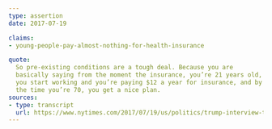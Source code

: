 ```yaml
---
type: assertion
date: 2017-07-19

claims:
- young-people-pay-almost-nothing-for-health-insurance

quote:
  So pre-existing conditions are a tough deal. Because you are
  basically saying from the moment the insurance, you’re 21 years old,
  you start working and you’re paying $12 a year for insurance, and by
  the time you’re 70, you get a nice plan.
sources:
- type: transcript
  url: https://www.nytimes.com/2017/07/19/us/politics/trump-interview-transcript.html
---
```


